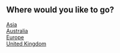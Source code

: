 ## Where would you like to go?  
[Asia](../packyourbags.md)  
[Australia](../packyourbags.md)  
[Europe](../packyourbags.md)  
[United Kingdom](../packyourbags.md)